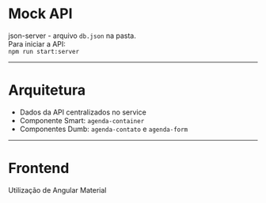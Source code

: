 # Mock API

json-server - arquivo `db.json` na pasta.  
Para iniciar a API:  
`npm run start:server`

---

# Arquitetura

- Dados da API centralizados no service
- Componente Smart: `agenda-container`
- Componentes Dumb: `agenda-contato` e `agenda-form`

---

# Frontend

Utilização de Angular Material
